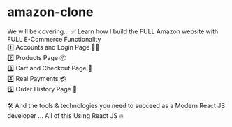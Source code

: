# amazon-clone
We will be covering... ✅ Learn how I  build the FULL Amazon website with FULL E-Commerce Functionality      
1️⃣ Accounts and Login Page 👧👦     
2️⃣ Products Page 📦     
3️⃣ Cart and Checkout Page  🛒     
4️⃣ Real Payments 💳     
5️⃣ Order History Page 📖 

🛠️ And the tools &amp; technologies you need to succeed as a Modern React JS developer ... All of this Using React JS 🔥
